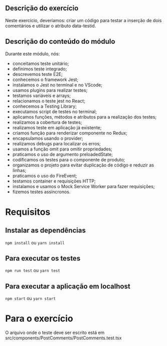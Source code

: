 ## Descrição do exercício
Neste exercício, deveríamos: criar um código para testar a inserção de dois comentários e utilizar o atributo data-testid.

## Descrição do conteúdo do módulo
Durante este módulo, nós:
- conceitamos teste unitário;
- definimos teste integrado;
- descrevemos teste E2E;
- conhecemos o framework Jest;
- instalamos o Jest no terminal e no VScode;
- usamos plugins para realizar testes;
- testamos variáveis e arrays;
- relacionamos o teste jest no React;
- conhecemos a Testing Library;
- executamos script de testes no terminal;
- aplicamos funções, métodos e atributos para a realização dos testes;
- realizamos a cobertura de testes;
- realizamos teste em aplicação já existente;
- criamos função para renderizar componente no Redux;
- encapsulamos usando o provider;
- realizamos debugs para localizar os erros;
- usamos a função omit para omitir propriedades;
- praticamos o uso de argumento preloadedState;
- codificamos os testes para o componente de produto;
- organizamos o projeto para evitar duplicação de código e reduzir as linhas;
- praticamos o uso do FireEvent;
- testamos container e requisições HTTP;
- instalamos e usamos o Mock Service Worker para fazer requisições;
- fizemos testes assíncronos.

# Requisitos
## Instalar as dependências
`npm install` ou `yarn install`

## Para executar os testes
`npm run test` ou `yarn test`

## Para executar a aplicação em localhost
`npm start` ou `yarn start`

# Para o exercício
O arquivo onde o teste deve ser escrito está em src/components/PostComments/PostComments.test.tsx
